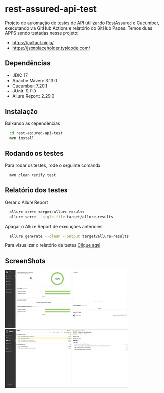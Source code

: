 # rest-assured-api-test

Projeto de automação de testes de API utilizando RestAssured e Cucumber, executando via GitHub Actions e relatório do GitHub Pages.
Temos duas API'S sendo testadas nesse projeto:
- https://catfact.ninja/
- https://jsonplaceholder.typicode.com/

## Dependências
- JDK: 17
- Apache Maven: 3.13.0
- Cucumber: 7.20.1
- JUnit: 5.11.3
- Allure Report: 2.29.0

## Instalação
Baixando as dependências

```bash
  cd rest-assured-api-test
  mvn install
```

## Rodando os testes
Para rodar os testes, rode o seguinte comando

```bash
  mvn clean verify test
```

## Relatório dos testes
Gerar o Allure Report

```bash
  allure serve target/allure-results
  allure serve --sigle-file target/allure-results
```

Apagar o Allure Report de execuções anteriores

```bash
  allure generate --clean --output target/allure-results
```

Para visualizar o relatório de testes [Clique aqui](https://cremope.github.io/rest-assured-api-test/)

## ScreenShots
<img src="https://github.com/cremope/rest-assured-api-test/blob/main/ScreenShots/Allure_Overview.png" width="400" /> 
<img src="https://github.com/cremope/rest-assured-api-test/blob/main/ScreenShots/Allure_Suites_OK.png" width="400" />